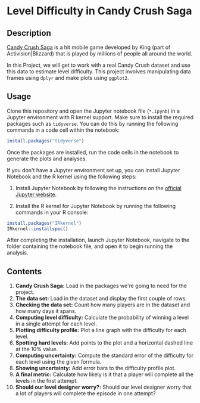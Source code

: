 # Level Difficulty in Candy Crush Saga
## Description
[Candy Crush Saga](https://www.king.com/game/candycrush) is a hit mobile game developed by King (part of Activision|Blizzard) that is played by millions of people all around the world.

In this Project, we will get to work with a real Candy Crush dataset and use this data to estimate level difficulty. This project involves manipulating data frames using `dplyr` and make plots using `ggplot2`.
## Usage
Clone this repository and open the Jupyter notebook file (`*.ipynb`) in a Jupyter environment with R kernel support. Make sure to install the required packages such as `tidyverse`. You can do this by running the following commands in a code cell within the notebook:
``` r
install.packages("tidyverse")
```
Once the packages are installed, run the code cells in the notebook to generate the plots and analyses.

If you don't have a Jupyter environment set up, you can install Jupyter Notebook and the R kernel using the following steps:

1. Install Jupyter Notebook by following the instructions on the [official Jupyter website](https://jupyter.org/install).

2. Install the R kernel for Jupyter Notebook by running the following commands in your R console:
``` r 
install.packages("IRkernel")
IRkernel::installspec()
```
After completing the installation, launch Jupyter Notebook, navigate to the folder containing the notebook file, and open it to begin running the analysis.
## Contents
1. **Candy Crush Saga:** Load in the packages we're going to need for the project.
2. **The data set:** Load in the dataset and display the first couple of rows. 
3. **Checking the data set:** Count how many players are in the dataset and how many days it spans.
4. **Computing level difficulty:** Calculate the probability of winning a level in a single attempt for each level.
5. **Plotting difficulty profile:** Plot a line graph with the difficulty for each level.
6. **Spotting hard levels:** Add points to the plot and a horizontal dashed line at the 10% value.
7. **Computing uncertainty:** Compute the standard error of the difficulty for each level using the given formula.
8. **Showing uncertainty:** Add error bars to the difficulty profile plot.
9. **A final metric:** Calculate how likely is it that a player will complete all the levels in the first attempt.
10. **Should our level designer worry?:** Should our level designer worry that a lot of players will complete the episode in one attempt?